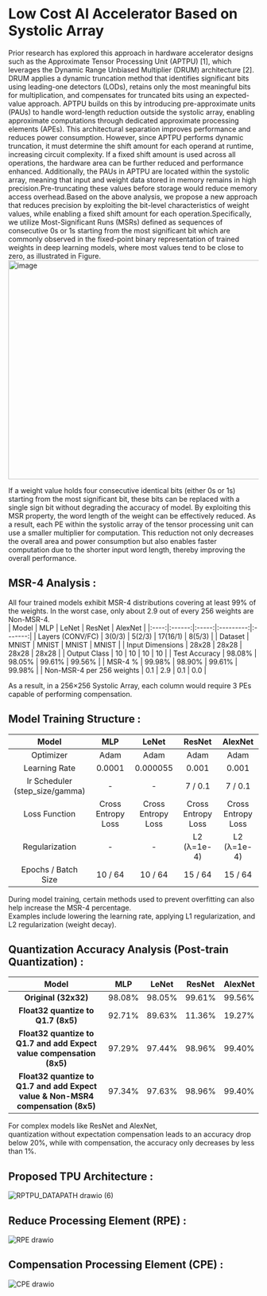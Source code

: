 # Low Cost AI Accelerator Based on Systolic Array     
Prior research has explored this approach in hardware accelerator designs such as the Approximate Tensor Processing Unit (APTPU) [1], which leverages the Dynamic Range Unbiased Multiplier (DRUM) architecture [2]. DRUM applies a dynamic truncation method that identifies significant bits using leading-one detectors (LODs), retains only the most meaningful bits for multiplication, and compensates for truncated bits using an expected-value approach. APTPU builds on this by introducing pre-approximate units (PAUs) to handle word-length reduction outside the systolic array, enabling approximate computations through dedicated approximate processing elements (APEs). This architectural separation improves performance and reduces power consumption. However, since APTPU performs dynamic truncation, it must determine the shift amount for each operand at runtime, increasing circuit complexity. If a fixed shift amount is used across all operations, the hardware area can be further reduced and performance enhanced. Additionally, the PAUs in APTPU are located within the systolic array, meaning that input and weight data stored in memory remains in high precision.Pre-truncating these values before storage would reduce memory access overhead.Based on the above analysis, we propose a new approach that reduces precision by exploiting the bit-level characteristics of weight values, while enabling a fixed shift amount for each operation.Specifically, we utilize Most-Significant Runs (MSRs) defined as sequences of consecutive 0s or 1s starting from the most significant bit which are commonly observed in the fixed-point binary representation of trained weights in deep learning models, where most values tend to be close to zero, as illustrated in Figure.  
<img width="1867" height="440" alt="image" src="https://github.com/user-attachments/assets/8b25f99f-a2e1-4d54-872e-b3422aaa75d6" />

  
If a weight value holds four consecutive identical bits (either 0s or 1s) starting from the most significant bit, these bits can be replaced with a single sign bit without degrading the accuracy of model. By exploiting this MSR property, the word length of the weight can be effectively reduced. As a result, each PE within the systolic array of the tensor processing unit can use a smaller multiplier for computation. This reduction not only decreases the overall area and power consumption but also enables faster computation due to the shorter input word length, thereby improving the overall performance.  





## MSR-4 Analysis : 
All four trained models exhibit MSR-4 distributions covering at least 99% of the weights. In the worst case, only about 2.9 out of every 256 weights are Non-MSR-4.  
| Model       | MLP     | LeNet   | ResNet  | AlexNet |
|:----:|:------:|:-----:|:---------:|:-------:|
| Layers (CONV/FC) | 3(0/3) | 5(2/3) | 17(16/1) | 8(5/3) |
| Dataset     | MNIST   | MNIST   | MNIST   | MNIST   |
| Input Dimensions | 28x28  | 28x28  | 28x28  | 28x28  |
| Output Class | 10      | 10      | 10      | 10      |
| Test Accuracy | 98.08% | 98.05% | 99.61% | 99.56% |
| MSR-4 %     | 99.98%  | 98.90%  | 99.61%  | 99.98%  |
| Non-MSR-4 per 256 weights | 0.1     | 2.9     | 0.1     | 0.0     |

As a result, in a 256×256 Systolic Array, each column would require 3 PEs capable of performing compensation.  


## Model Training Structure :  
| Model       | MLP     | LeNet   | ResNet  | AlexNet |
|:-----------:|:-------:|:-------:|:-------:|:-------:|
| Optimizer   | Adam    | Adam    | Adam    | Adam    |
| Learning Rate | 0.0001 | 0.000055 | 0.001   | 0.001   |
| Ir Scheduler (step_size/gamma) | -       | -       | 7 / 0.1  | 7 / 0.1  |
| Loss Function | Cross Entropy Loss | Cross Entropy Loss | Cross Entropy Loss | Cross Entropy Loss |
| Regularization | -       | -       | L2 (λ=1e-4) | L2 (λ=1e-4) |
| Epochs / Batch Size | 10 / 64 | 10 / 64 | 15 / 64 | 15 / 64 |

During model training, certain methods used to prevent overfitting can also help increase the MSR-4 percentage.   
Examples include lowering the learning rate, applying L1 regularization, and L2 regularization (weight decay).  


## Quantization Accuracy Analysis (Post-train Quantization) :  
| Model       | MLP     | LeNet   | ResNet  | AlexNet |
|:-----------:|:-------:|:-------:|:-------:|:-------:|
| **Original (32x32)** | 98.08%  | 98.05%  | 99.61%  | 99.56%  |
| **Float32 quantize to Q1.7 (8x5)** | 92.71%  | 89.63%  | 11.36%  | 19.27%  |
| **Float32 quantize to Q1.7 and add Expect value compensation (8x5)** | 97.29%  | 97.44%  | 98.96%  | 99.40%  |
| **Float32 quantize to Q1.7 and add Expect value & Non-MSR4 compensation (8x5)** | 97.34%  | 97.63%  | 98.96%  | 99.40%  |

For complex models like ResNet and AlexNet,   
quantization without expectation compensation leads to an accuracy drop below 20%, while with compensation, the accuracy only decreases by less than 1%.  
  


## Proposed TPU Architecture :  
![RPTPU_DATAPATH drawio (6)](https://github.com/user-attachments/assets/fb4c0342-37bb-40c0-9241-e5ba87262708)

## Reduce Processing Element (RPE) :   
![RPE drawio](https://github.com/user-attachments/assets/c790f418-5e94-47a2-b850-18127da7769d)

## Compensation Processing Element (CPE) :  
![CPE drawio](https://github.com/user-attachments/assets/e12d8fac-3e1d-444b-9175-dcd8a724af95)
